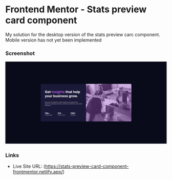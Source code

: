 # Frontend Mentor - Stats preview card component

My solution for the desktop version of the stats preview carc component.
Mobile version has not yet been implemented

### Screenshot

![](./screenshot.jpg)

### Links

- Live Site URL: (https://stats-preview-card-component-frontmentor.netlify.app/)